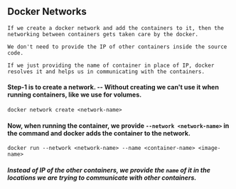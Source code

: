 ## Docker Networks

    If we create a docker network and add the containers to it, then the networking between containers gets taken care by the docker.

    We don't need to provide the IP of other containers inside the source code.

    If we just providing the name of container in place of IP, docker resolves it and helps us in communicating with the containers.

#### Step-1 is to create a network. -- Without creating we can't use it when running containers, like we use for volumes.

`docker network create <network-name>`

#### Now, when running the container, we provide `--network <network-name>` in the command and docker adds the container to the network.

`docker run --network <network-name> --name <container-name> <image-name>`

##### Instead of IP of the other containers, we provide the `name` of it in the locations we are trying to communicate with other containers.


